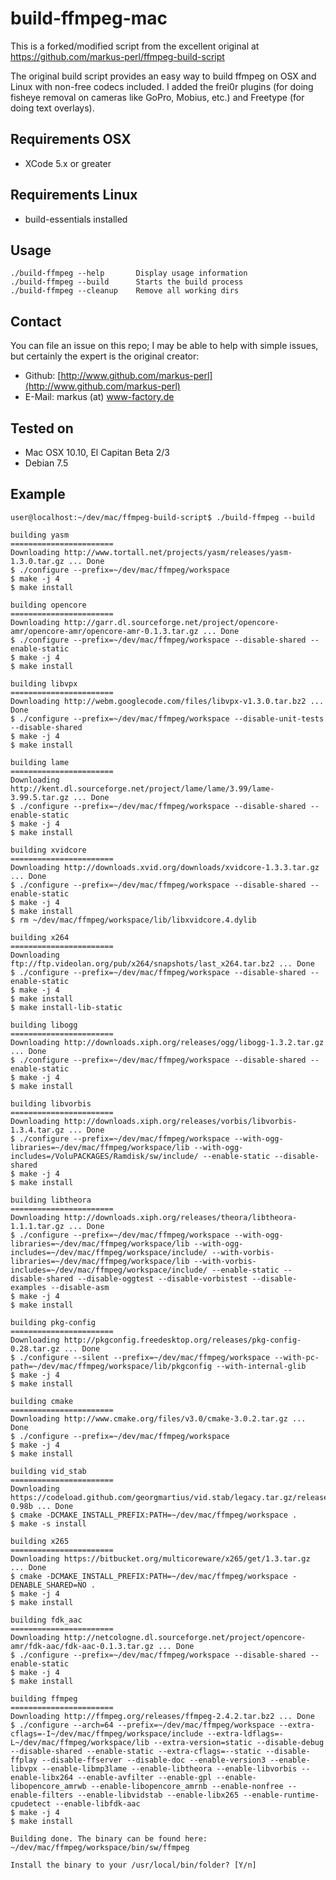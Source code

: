 build-ffmpeg-mac
==========

This is a forked/modified script from the excellent original at https://github.com/markus-perl/ffmpeg-build-script

The original build script provides an easy way to build ffmpeg on OSX and Linux with non-free codecs included. I added the frei0r plugins (for doing fisheye removal on cameras like GoPro, Mobius, etc.) and Freetype (for doing text overlays). 


Requirements OSX
------------

* XCode 5.x or greater

Requirements Linux
------------

* build-essentials installed


Usage
------

```
./build-ffmpeg --help       Display usage information
./build-ffmpeg --build      Starts the build process
./build-ffmpeg --cleanup    Remove all working dirs
```

Contact
-------

You can file an issue on this repo; I may be able to help with simple issues, but certainly the expert is the original creator:

* Github: [http://www.github.com/markus-perl](http://www.github.com/markus-perl)
* E-Mail: markus (at) www-factory.de


Tested on
---------

* Mac OSX 10.10, El Capitan Beta 2/3
* Debian 7.5

Example
-------

```
user@localhost:~/dev/mac/ffmpeg-build-script$ ./build-ffmpeg --build

building yasm
=======================
Downloading http://www.tortall.net/projects/yasm/releases/yasm-1.3.0.tar.gz ... Done
$ ./configure --prefix=~/dev/mac/ffmpeg/workspace
$ make -j 4
$ make install

building opencore
=======================
Downloading http://garr.dl.sourceforge.net/project/opencore-amr/opencore-amr/opencore-amr-0.1.3.tar.gz ... Done
$ ./configure --prefix=~/dev/mac/ffmpeg/workspace --disable-shared --enable-static
$ make -j 4
$ make install

building libvpx
=======================
Downloading http://webm.googlecode.com/files/libvpx-v1.3.0.tar.bz2 ... Done
$ ./configure --prefix=~/dev/mac/ffmpeg/workspace --disable-unit-tests --disable-shared
$ make -j 4
$ make install

building lame
=======================
Downloading http://kent.dl.sourceforge.net/project/lame/lame/3.99/lame-3.99.5.tar.gz ... Done
$ ./configure --prefix=~/dev/mac/ffmpeg/workspace --disable-shared --enable-static
$ make -j 4
$ make install

building xvidcore
=======================
Downloading http://downloads.xvid.org/downloads/xvidcore-1.3.3.tar.gz ... Done
$ ./configure --prefix=~/dev/mac/ffmpeg/workspace --disable-shared --enable-static
$ make -j 4
$ make install
$ rm ~/dev/mac/ffmpeg/workspace/lib/libxvidcore.4.dylib

building x264
=======================
Downloading ftp://ftp.videolan.org/pub/x264/snapshots/last_x264.tar.bz2 ... Done
$ ./configure --prefix=~/dev/mac/ffmpeg/workspace --disable-shared --enable-static
$ make -j 4
$ make install
$ make install-lib-static

building libogg
=======================
Downloading http://downloads.xiph.org/releases/ogg/libogg-1.3.2.tar.gz ... Done
$ ./configure --prefix=~/dev/mac/ffmpeg/workspace --disable-shared --enable-static
$ make -j 4
$ make install

building libvorbis
=======================
Downloading http://downloads.xiph.org/releases/vorbis/libvorbis-1.3.4.tar.gz ... Done
$ ./configure --prefix=~/dev/mac/ffmpeg/workspace --with-ogg-libraries=~/dev/mac/ffmpeg/workspace/lib --with-ogg-includes=/VoluPACKAGES/Ramdisk/sw/include/ --enable-static --disable-shared
$ make -j 4
$ make install

building libtheora
=======================
Downloading http://downloads.xiph.org/releases/theora/libtheora-1.1.1.tar.gz ... Done
$ ./configure --prefix=~/dev/mac/ffmpeg/workspace --with-ogg-libraries=~/dev/mac/ffmpeg/workspace/lib --with-ogg-includes=~/dev/mac/ffmpeg/workspace/include/ --with-vorbis-libraries=~/dev/mac/ffmpeg/workspace/lib --with-vorbis-includes=~/dev/mac/ffmpeg/workspace/include/ --enable-static --disable-shared --disable-oggtest --disable-vorbistest --disable-examples --disable-asm
$ make -j 4
$ make install

building pkg-config
=======================
Downloading http://pkgconfig.freedesktop.org/releases/pkg-config-0.28.tar.gz ... Done
$ ./configure --silent --prefix=~/dev/mac/ffmpeg/workspace --with-pc-path=~/dev/mac/ffmpeg/workspace/lib/pkgconfig --with-internal-glib
$ make -j 4
$ make install

building cmake
=======================
Downloading http://www.cmake.org/files/v3.0/cmake-3.0.2.tar.gz ... Done
$ ./configure --prefix=~/dev/mac/ffmpeg/workspace
$ make -j 4
$ make install

building vid_stab
=======================
Downloading https://codeload.github.com/georgmartius/vid.stab/legacy.tar.gz/release-0.98b ... Done
$ cmake -DCMAKE_INSTALL_PREFIX:PATH=~/dev/mac/ffmpeg/workspace .
$ make -s install

building x265
=======================
Downloading https://bitbucket.org/multicoreware/x265/get/1.3.tar.gz ... Done
$ cmake -DCMAKE_INSTALL_PREFIX:PATH=~/dev/mac/ffmpeg/workspace -DENABLE_SHARED=NO .
$ make -j 4
$ make install

building fdk_aac
=======================
Downloading http://netcologne.dl.sourceforge.net/project/opencore-amr/fdk-aac/fdk-aac-0.1.3.tar.gz ... Done
$ ./configure --prefix=~/dev/mac/ffmpeg/workspace --disable-shared --enable-static
$ make -j 4
$ make install

building ffmpeg
=======================
Downloading http://ffmpeg.org/releases/ffmpeg-2.4.2.tar.bz2 ... Done
$ ./configure --arch=64 --prefix=~/dev/mac/ffmpeg/workspace --extra-cflags=-I~/dev/mac/ffmpeg/workspace/include --extra-ldflags=-L~/dev/mac/ffmpeg/workspace/lib --extra-version=static --disable-debug --disable-shared --enable-static --extra-cflags=--static --disable-ffplay --disable-ffserver --disable-doc --enable-version3 --enable-libvpx --enable-libmp3lame --enable-libtheora --enable-libvorbis --enable-libx264 --enable-avfilter --enable-gpl --enable-libopencore_amrwb --enable-libopencore_amrnb --enable-nonfree --enable-filters --enable-libvidstab --enable-libx265 --enable-runtime-cpudetect --enable-libfdk-aac
$ make -j 4
$ make install

Building done. The binary can be found here: ~/dev/mac/ffmpeg/workspace/bin/sw/ffmpeg

Install the binary to your /usr/local/bin/folder? [Y/n]
```
